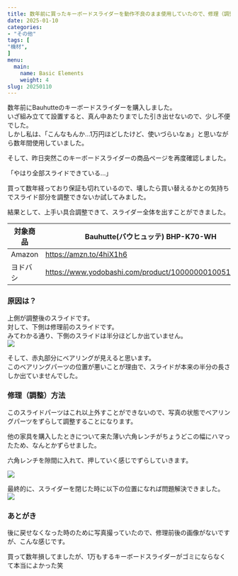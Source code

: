 ```yaml
---
title: 数年前に買ったキーボードスライダーを動作不良のまま使用していたので、修理（調整）した
date: 2025-01-10
categories:
- "その他"
tags: [
"機材",
]
menu:
  main:
    name: Basic Elements
    weight: 4
slug: 20250110
---
```


数年前にBauhutteのキーボードスライダーを購入しました。  
いざ組み立てて設置すると、真ん中あたりまでした引き出せないので、少し不便でした。  
しかし私は、「こんなもんか...1万円ほどしたけど、使いづらいなぁ」と思いながら数年間使用していました。  

そして、昨日突然このキーボードスライダーの商品ページを再度確認しました。

「やはり全部スライドできている...」    

買って数年経っており保証も切れているので、壊したら買い替えるかとの気持ちでスライド部分を調整できないか試してみました。  

結果として、上手い具合調整できて、スライダー全体を出すことができました。

| 対象商品 | Bauhutte(バウヒュッテ) BHP-K70-WH |
| --- | --- |
| Amazon | https://amzn.to/4hiX1h6 | 
| ヨドバシ | https://www.yodobashi.com/product/100000001005138611/ | 


### 原因は？   
上側が調整後のスライドです。  
対して、下側は修理前のスライドです。  
みてわかる通り、下側のスライドは半分ほどしか出ていません。  
![](https://lh3.googleusercontent.com/pw/AP1GczP2K2qEy8Td_o8I5lko9Omaycw1VcAOgUOEcrTYY-nkm-moGphXci_74Ay9mbIkA9Az2_ezGAHO2wWj2gH7QvnCIMJJwM3vo_XoMlqn2MZyicvEa8gnQwyxgVJ5gsX4HcWjYJJW5-wb0KSQubdTRtCQ=w1280-h554-s-no-gm?authuser=0)

そして、赤丸部分にベアリングが見えると思います。  
このベアリングパーツの位置が悪いことが理由で、スライドが本来の半分の長さしか出ていませんでした。 


### 修理（調整）方法  
このスライドパーツはこれ以上外すことができないので、写真の状態でベアリングパーツをずらして調整することになります。  

他の家具を購入したときについて来た薄い六角レンチがちょうどこの幅にハマったため、なんとかずらせました。  

六角レンチを隙間に入れて、押していく感じでずらしていきます。

![](https://lh3.googleusercontent.com/pw/AP1GczOfMFSuzLND4HLGhuUTzmt2htLppe52iqR1pcnhcv0JrEN9a3w2GLEkRhQGDB2dCSAvvDUt-w3Wzfao9_cHXPZ-AL69qJy7HCy27UAs2F7eVlgtpldiHL4-Xh8tswk_ZeV0-SC-KsBW4-ntsvLTkvA5=w1280-h960-s-no-gm?authuser=0)

最終的に、スライダーを閉じた時に以下の位置になれば問題解決できました。  
![](https://lh3.googleusercontent.com/pw/AP1GczPz7o28_Gue9Prkv2UQQpBveuPMnL4ElcEwZg1PV7mvaoi58joDYu-C54-WfQrb5eGRWB9nPOQ1P7Mthn7bZFBR5C53BNIQKoHWESrvo10nHVKP8rLJ_1fY2TRYhlqT2FHTw-MvWHx5v5xPIIr66QdR=w1280-h344-s-no-gm?authuser=0)

### あとがき  
後に戻せなくなった時のために写真撮っていたので、修理前後の画像がないですが、こんな感じです。

買って数年損してましたが、1万もするキーボードスライダーがゴミにならなくて本当によかった笑

